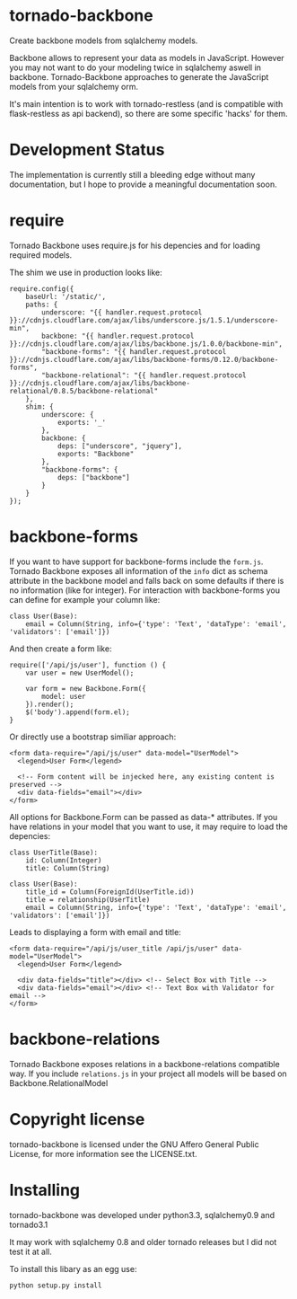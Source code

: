 tornado-backbone
================

Create backbone models from sqlalchemy models.

Backbone allows to represent your data as models in JavaScript.
However you may not want to do your modeling twice in sqlalchemy aswell in backbone.
Tornado-Backbone approaches to generate the JavaScript models from your sqlalchemy orm.

It's main intention is to work with tornado-restless (and is compatible with flask-restless as api backend),
so there are some specific 'hacks' for them.

Development Status
==================

The implementation is currently still a bleeding edge without many documentation,
but I hope to provide a meaningful documentation soon.

require
=======

Tornado Backbone uses require.js for his depencies and for loading required models.

The shim we use in production looks like:

    require.config({
        baseUrl: '/static/',
        paths: {
            underscore: "{{ handler.request.protocol }}://cdnjs.cloudflare.com/ajax/libs/underscore.js/1.5.1/underscore-min",
            backbone: "{{ handler.request.protocol }}://cdnjs.cloudflare.com/ajax/libs/backbone.js/1.0.0/backbone-min",
            "backbone-forms": "{{ handler.request.protocol }}://cdnjs.cloudflare.com/ajax/libs/backbone-forms/0.12.0/backbone-forms",
            "backbone-relational": "{{ handler.request.protocol }}://cdnjs.cloudflare.com/ajax/libs/backbone-relational/0.8.5/backbone-relational"
        },
        shim: {
            underscore: {
                exports: '_'
            },
            backbone: {
                deps: ["underscore", "jquery"],
                exports: "Backbone"
            },
            "backbone-forms": {
                deps: ["backbone"]
            }
        }
    });


backbone-forms
==============

If you want to have support for backbone-forms include the `form.js`.
Tornado Backbone exposes all information of the `info` dict as schema attribute in the backbone model
 and falls back on some defaults if there is no information (like for integer).
For interaction with backbone-forms you can define for example your column like:

    class User(Base):
        email = Column(String, info={'type': 'Text', 'dataType': 'email', 'validators': ['email']})

And then create a form like:

    require(['/api/js/user'], function () {
        var user = new UserModel();

        var form = new Backbone.Form({
            model: user
        }).render();
        $('body').append(form.el);
    }

Or directly use a bootstrap similiar approach:

    <form data-require="/api/js/user" data-model="UserModel">
      <legend>User Form</legend>

      <!-- Form content will be injecked here, any existing content is preserved -->
      <div data-fields="email"></div>
    </form>

All options for Backbone.Form can be passed as data-\* attributes.
If you have relations in your model that you want to use, it may require to load the depencies:

    class UserTitle(Base):
        id: Column(Integer)
        title: Column(String)

    class User(Base):
        title_id = Column(ForeignId(UserTitle.id))
        title = relationship(UserTitle)
        email = Column(String, info={'type': 'Text', 'dataType': 'email', 'validators': ['email']})

Leads to displaying a form with email and title:

    <form data-require="/api/js/user_title /api/js/user" data-model="UserModel">
      <legend>User Form</legend>

      <div data-fields="title"></div> <!-- Select Box with Title -->
      <div data-fields="email"></div> <!-- Text Box with Validator for email -->
    </form>

backbone-relations
==================

Tornado Backbone exposes relations in a backbone-relations compatible way.
If you include `relations.js` in your project all models will be based on Backbone.RelationalModel

Copyright license
=================

tornado-backbone is licensed under the GNU Affero General Public License, for more information see the LICENSE.txt.

Installing
==========

tornado-backbone was developed under python3.3, sqlalchemy0.9 and tornado3.1

It may work with sqlalchemy 0.8 and older tornado releases but I did not test it at all.

To install this libary as an egg use:

    python setup.py install


